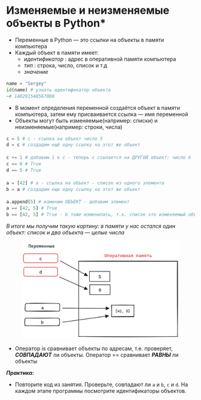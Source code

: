 # Изменяемые и неизменяемые объекты в Python\*

* Переменные в Python — это ссылки на объекты в памяти компьютера
* Каждый объект в памяти имеет:
  * _идентификатор_ : адрес в оперативной памяти компьютера
  * _тип_ : строка, число, список и т.д
  * _значение_

```python
name = "Sergey"
id(name) # узнать идентификатор объекта
~# 140291548567088
```

* В момент определения переменной создаётся объект в памяти компьютера, затем ему присваивается ссылка — имя переменной
* Объекты могут быть изменяемые(например: списки) и неизменяемые(например: строки, числа)

```python
c = 5 # c - ссылка на объект число 5
d = c # создадим ещё одну ссылку на этот же объект

c += 1 # добавим 1 к c - теперь c ссылаетcя на ДРУГОЙ объект: число 6
c == 6 # True
d == 5 # True

a = [42] # a - ссылка на объект - список из одного элемента
b = a # создадим еще одну ссылку на этот же объект

a.append(5) # изменим ОБЪЕКТ - добавим элемент
a == [42, 5] # True
b == [42, 5] # True - b тоже изменилась, т.к. список это изменяемый объект
```

_В итоге мы получим такую картину: в памяти у нас остался один объект: список и два объекта_ — _целые числа_&#x20;

<figure><img src="../.gitbook/assets/memory.png" alt=""><figcaption></figcaption></figure>

* Оператор is сравнивает объекты по адресам, т.е. проверяет, _**СОВПАДАЮТ**_ ли объекты. Оператор == сравнивает _**РАВНЫ**_ ли объекты

_**Практика:**_

* Повторите код из занятия. Проверьте, совпадают ли `a` и `b`, `c` и `d`. На каждом этапе программы посмотрите идентификаторы объектов.

